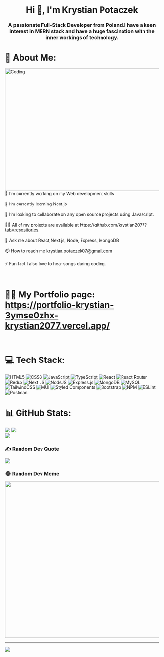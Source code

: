 <h1 align="center">Hi 👋, I'm Krystian Potaczek</h1>
<h3 align="center">A passionate Full-Stack Developer from Poland.I have a keen interest in MERN stack and have a huge fascination with the inner workings of technology.</h3>

# 💫 About Me:
<img align="right" alt="Coding" width="550" height="400" src="https://www.lambdatest.com/resources/images/news24.gif">

<br><br>    🔭 I’m currently working on my Web development skills<br><br>    🌱 I’m currently learning Next.js<br><br>    👯 I’m looking to collaborate on any open source projects using Javascript.<br><br>    👨‍💻 All of my projects are available at https://github.com/krystian2077?tab=repositories<br><br>    💬 Ask me about React,Next.js, Node, Express, MongoDB<br><br>    📫 How to reach me krystian.potaczek07@gmail.com<br><br>    ⚡ Fun fact I also love to hear songs during coding.<br>


</br>

# 👨‍💻 My Portfolio page: https://portfolio-krystian-3ymse0zhx-krystian2077.vercel.app/


</br>

# 💻 Tech Stack:
 ![HTML5](https://img.shields.io/badge/html5-%23E34F26.svg?style=for-the-badge&logo=html5&logoColor=white) ![CSS3](https://img.shields.io/badge/css3-%231572B6.svg?style=for-the-badge&logo=css3&logoColor=white) ![JavaScript](https://img.shields.io/badge/javascript-%23323330.svg?style=for-the-badge&logo=javascript&logoColor=%23F7DF1E) ![TypeScript](https://img.shields.io/badge/typescript-%23007ACC.svg?style=for-the-badge&logo=typescript&logoColor=white) ![React](https://img.shields.io/badge/react-%2320232a.svg?style=for-the-badge&logo=react&logoColor=%2361DAFB) ![React Router](https://img.shields.io/badge/React_Router-CA4245?style=for-the-badge&logo=react-router&logoColor=white) ![Redux](https://img.shields.io/badge/redux-%23593d88.svg?style=for-the-badge&logo=redux&logoColor=white) ![Next JS](https://img.shields.io/badge/Next-black?style=for-the-badge&logo=next.js&logoColor=white) ![NodeJS](https://img.shields.io/badge/node.js-6DA55F?style=for-the-badge&logo=node.js&logoColor=white) ![Express.js](https://img.shields.io/badge/express.js-%23404d59.svg?style=for-the-badge&logo=express&logoColor=%2361DAFB) ![MongoDB](https://img.shields.io/badge/MongoDB-%234ea94b.svg?style=for-the-badge&logo=mongodb&logoColor=white) ![MySQL](https://img.shields.io/badge/mysql-%2300f.svg?style=for-the-badge&logo=mysql&logoColor=white)  ![TailwindCSS](https://img.shields.io/badge/tailwindcss-%2338B2AC.svg?style=for-the-badge&logo=tailwind-css&logoColor=white) ![MUI](https://img.shields.io/badge/MUI-%230081CB.svg?style=for-the-badge&logo=material-ui&logoColor=white) ![Styled Components](https://img.shields.io/badge/styled--components-DB7093?style=for-the-badge&logo=styled-components&logoColor=white) ![Bootstrap](https://img.shields.io/badge/bootstrap-%23563D7C.svg?style=for-the-badge&logo=bootstrap&logoColor=white) ![NPM](https://img.shields.io/badge/NPM-%23000000.svg?style=for-the-badge&logo=npm&logoColor=white) ![ESLint](https://img.shields.io/badge/ESLint-4B3263?style=for-the-badge&logo=eslint&logoColor=white) ![Postman](https://img.shields.io/badge/Postman-FF6C37?style=for-the-badge&logo=postman&logoColor=white) 
# 📊 GitHub Stats:
![](https://github-readme-stats.vercel.app/api?username=krystian2077&theme=dracula&hide_border=false&include_all_commits=false&count_private=false)
![](https://github-readme-streak-stats.herokuapp.com/?user=krystian2077&theme=dracula&hide_border=false)<br/>
![](https://github-readme-stats.vercel.app/api/top-langs/?username=krystian2077&theme=dracula&hide_border=false&include_all_commits=false&count_private=false&layout=compact)

### ✍️ Random Dev Quote
![](https://quotes-github-readme.vercel.app/api?type=horizontal&theme=radical)


### 😂 Random Dev Meme
<img src="https://rm.up.railway.app/" width="512px"/>

---
[![](https://visitcount.itsvg.in/api?id=krystian2077&icon=0&color=0)](https://visitcount.itsvg.in)

<!-- Proudly created with GPRM ( https://gprm.itsvg.in ) -->
